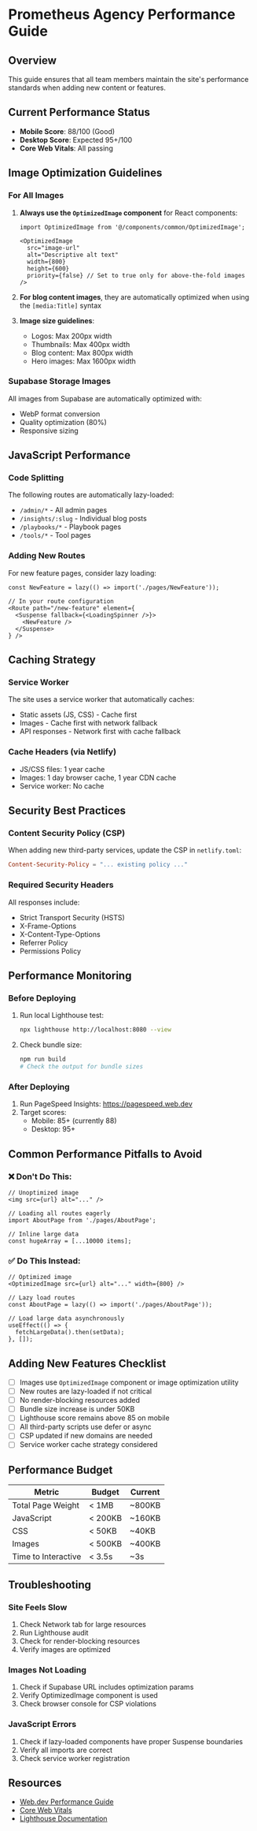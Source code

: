 # Prometheus Agency Performance Guide

## Overview
This guide ensures that all team members maintain the site's performance standards when adding new content or features.

## Current Performance Status
- **Mobile Score**: 88/100 (Good)
- **Desktop Score**: Expected 95+/100
- **Core Web Vitals**: All passing

## Image Optimization Guidelines

### For All Images
1. **Always use the `OptimizedImage` component** for React components:
   ```tsx
   import OptimizedImage from '@/components/common/OptimizedImage';
   
   <OptimizedImage
     src="image-url"
     alt="Descriptive alt text"
     width={800}
     height={600}
     priority={false} // Set to true only for above-the-fold images
   />
   ```

2. **For blog content images**, they are automatically optimized when using the `[media:Title]` syntax

3. **Image size guidelines**:
   - Logos: Max 200px width
   - Thumbnails: Max 400px width
   - Blog content: Max 800px width
   - Hero images: Max 1600px width

### Supabase Storage Images
All images from Supabase are automatically optimized with:
- WebP format conversion
- Quality optimization (80%)
- Responsive sizing

## JavaScript Performance

### Code Splitting
The following routes are automatically lazy-loaded:
- `/admin/*` - All admin pages
- `/insights/:slug` - Individual blog posts
- `/playbooks/*` - Playbook pages
- `/tools/*` - Tool pages

### Adding New Routes
For new feature pages, consider lazy loading:
```tsx
const NewFeature = lazy(() => import('./pages/NewFeature'));

// In your route configuration
<Route path="/new-feature" element={
  <Suspense fallback={<LoadingSpinner />}>
    <NewFeature />
  </Suspense>
} />
```

## Caching Strategy

### Service Worker
The site uses a service worker that automatically caches:
- Static assets (JS, CSS) - Cache first
- Images - Cache first with network fallback
- API responses - Network first with cache fallback

### Cache Headers (via Netlify)
- JS/CSS files: 1 year cache
- Images: 1 day browser cache, 1 year CDN cache
- Service worker: No cache

## Security Best Practices

### Content Security Policy (CSP)
When adding new third-party services, update the CSP in `netlify.toml`:
```toml
Content-Security-Policy = "... existing policy ..."
```

### Required Security Headers
All responses include:
- Strict Transport Security (HSTS)
- X-Frame-Options
- X-Content-Type-Options
- Referrer Policy
- Permissions Policy

## Performance Monitoring

### Before Deploying
1. Run local Lighthouse test:
   ```bash
   npx lighthouse http://localhost:8080 --view
   ```

2. Check bundle size:
   ```bash
   npm run build
   # Check the output for bundle sizes
   ```

### After Deploying
1. Run PageSpeed Insights: https://pagespeed.web.dev
2. Target scores:
   - Mobile: 85+ (currently 88)
   - Desktop: 95+

## Common Performance Pitfalls to Avoid

### ❌ Don't Do This:
```tsx
// Unoptimized image
<img src={url} alt="..." />

// Loading all routes eagerly
import AboutPage from './pages/AboutPage';

// Inline large data
const hugeArray = [...10000 items];
```

### ✅ Do This Instead:
```tsx
// Optimized image
<OptimizedImage src={url} alt="..." width={800} />

// Lazy load routes
const AboutPage = lazy(() => import('./pages/AboutPage'));

// Load large data asynchronously
useEffect(() => {
  fetchLargeData().then(setData);
}, []);
```

## Adding New Features Checklist

- [ ] Images use `OptimizedImage` component or image optimization utility
- [ ] New routes are lazy-loaded if not critical
- [ ] No render-blocking resources added
- [ ] Bundle size increase is under 50KB
- [ ] Lighthouse score remains above 85 on mobile
- [ ] All third-party scripts use defer or async
- [ ] CSP updated if new domains are needed
- [ ] Service worker cache strategy considered

## Performance Budget

| Metric | Budget | Current |
|--------|--------|---------|
| Total Page Weight | < 1MB | ~800KB |
| JavaScript | < 200KB | ~160KB |
| CSS | < 50KB | ~40KB |
| Images | < 500KB | ~400KB |
| Time to Interactive | < 3.5s | ~3s |

## Troubleshooting

### Site Feels Slow
1. Check Network tab for large resources
2. Run Lighthouse audit
3. Check for render-blocking resources
4. Verify images are optimized

### Images Not Loading
1. Check if Supabase URL includes optimization params
2. Verify OptimizedImage component is used
3. Check browser console for CSP violations

### JavaScript Errors
1. Check if lazy-loaded components have proper Suspense boundaries
2. Verify all imports are correct
3. Check service worker registration

## Resources
- [Web.dev Performance Guide](https://web.dev/performance/)
- [Core Web Vitals](https://web.dev/vitals/)
- [Lighthouse Documentation](https://developer.chrome.com/docs/lighthouse/) 